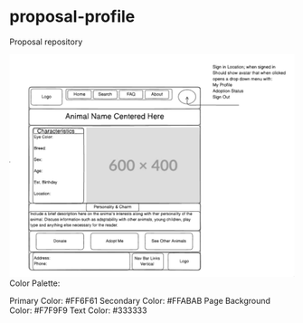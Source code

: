 # proposal-profile
Proposal repository

![An image of my first ever Wireframe](Wireframe1.jpg)
Color Palette:

Primary Color: #FF6F61
Secondary Color: #FFABAB
Page Background Color: #F7F9F9
Text Color: #333333

